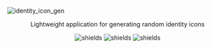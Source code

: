 ![identity_icon_gen](https://socialify.git.ci/Romain-Portanguen/identity_icon_gen/image?font=Raleway&language=1&name=1&owner=1&pattern=Charlie%20Brown&theme=Dark)

<p align="center">
Lightweight application for generating random identity icons
</p>

<p align="center">
<img src="https://img.shields.io/badge/-Typescript-05122A?style=plastic&amp;logo=Typescript&amp;color=2B343B" alt="shields">
<img src="https://img.shields.io/badge/-React-05122A?style=plastic&amp;logo=React&amp;color=2B343B" alt="shields">
<img src="https://img.shields.io/badge/-Styledcomponents-05122A?style=plastic&amp;logo=Styledcomponents&amp;color=2B343B" alt="shields">
</p>
